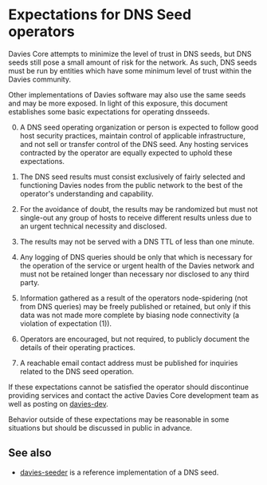 Expectations for DNS Seed operators
====================================

Davies Core attempts to minimize the level of trust in DNS seeds,
but DNS seeds still pose a small amount of risk for the network.
As such, DNS seeds must be run by entities which have some minimum
level of trust within the Davies community.

Other implementations of Davies software may also use the same
seeds and may be more exposed. In light of this exposure, this
document establishes some basic expectations for operating dnsseeds.

0. A DNS seed operating organization or person is expected to follow good
host security practices, maintain control of applicable infrastructure,
and not sell or transfer control of the DNS seed. Any hosting services
contracted by the operator are equally expected to uphold these expectations.

1. The DNS seed results must consist exclusively of fairly selected and
functioning Davies nodes from the public network to the best of the
operator's understanding and capability.

2. For the avoidance of doubt, the results may be randomized but must not
single-out any group of hosts to receive different results unless due to an
urgent technical necessity and disclosed.

3. The results may not be served with a DNS TTL of less than one minute.

4. Any logging of DNS queries should be only that which is necessary
for the operation of the service or urgent health of the Davies
network and must not be retained longer than necessary nor disclosed
to any third party.

5. Information gathered as a result of the operators node-spidering
(not from DNS queries) may be freely published or retained, but only
if this data was not made more complete by biasing node connectivity
(a violation of expectation (1)).

6. Operators are encouraged, but not required, to publicly document the
details of their operating practices.

7. A reachable email contact address must be published for inquiries
related to the DNS seed operation.

If these expectations cannot be satisfied the operator should
discontinue providing services and contact the active Davies
Core development team as well as posting on
[davies-dev](https://groups.google.com/forum/#!forum/davies-dev).

Behavior outside of these expectations may be reasonable in some
situations but should be discussed in public in advance.

See also
----------
- [davies-seeder](https://github.com/pooler/davies-seeder) is a reference implementation of a DNS seed.
